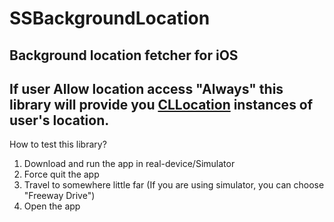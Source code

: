 # SSBackgroundLocation
## Background location fetcher for iOS

## **If user Allow location access "Always"** this library will provide you [CLLocation](https://developer.apple.com/documentation/corelocation/cllocation) instances of user's location.

How to test this library?
1. Download and run the app in real-device/Simulator
2. Force quit the app
3. Travel to somewhere little far (If you are using simulator, you can choose "Freeway Drive")
4. Open the app
